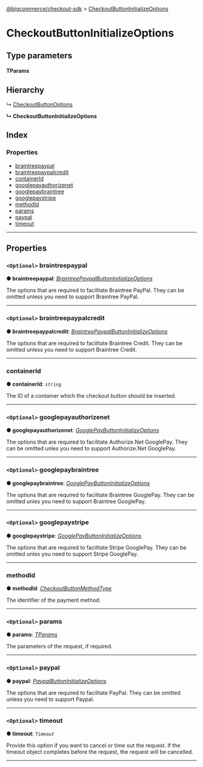 [@bigcommerce/checkout-sdk](../README.md) > [CheckoutButtonInitializeOptions](../interfaces/checkoutbuttoninitializeoptions.md)

# CheckoutButtonInitializeOptions

## Type parameters

#### TParams 
## Hierarchy

↳  [CheckoutButtonOptions](checkoutbuttonoptions.md)

**↳ CheckoutButtonInitializeOptions**

## Index

### Properties

* [braintreepaypal](checkoutbuttoninitializeoptions.md#braintreepaypal)
* [braintreepaypalcredit](checkoutbuttoninitializeoptions.md#braintreepaypalcredit)
* [containerId](checkoutbuttoninitializeoptions.md#containerid)
* [googlepayauthorizenet](checkoutbuttoninitializeoptions.md#googlepayauthorizenet)
* [googlepaybraintree](checkoutbuttoninitializeoptions.md#googlepaybraintree)
* [googlepaystripe](checkoutbuttoninitializeoptions.md#googlepaystripe)
* [methodId](checkoutbuttoninitializeoptions.md#methodid)
* [params](checkoutbuttoninitializeoptions.md#params)
* [paypal](checkoutbuttoninitializeoptions.md#paypal)
* [timeout](checkoutbuttoninitializeoptions.md#timeout)

---

## Properties

<a id="braintreepaypal"></a>

### `<Optional>` braintreepaypal

**● braintreepaypal**: *[BraintreePaypalButtonInitializeOptions](braintreepaypalbuttoninitializeoptions.md)*

The options that are required to facilitate Braintree PayPal. They can be omitted unless you need to support Braintree PayPal.

___
<a id="braintreepaypalcredit"></a>

### `<Optional>` braintreepaypalcredit

**● braintreepaypalcredit**: *[BraintreePaypalButtonInitializeOptions](braintreepaypalbuttoninitializeoptions.md)*

The options that are required to facilitate Braintree Credit. They can be omitted unless you need to support Braintree Credit.

___
<a id="containerid"></a>

###  containerId

**● containerId**: *`string`*

The ID of a container which the checkout button should be inserted.

___
<a id="googlepayauthorizenet"></a>

### `<Optional>` googlepayauthorizenet

**● googlepayauthorizenet**: *[GooglePayButtonInitializeOptions](googlepaybuttoninitializeoptions.md)*

The options that are required to facilitate Authorize.Net GooglePay. They can be omitted unles you need to support Authorize.Net GooglePay.

___
<a id="googlepaybraintree"></a>

### `<Optional>` googlepaybraintree

**● googlepaybraintree**: *[GooglePayButtonInitializeOptions](googlepaybuttoninitializeoptions.md)*

The options that are required to facilitate Braintree GooglePay. They can be omitted unles you need to support Braintree GooglePay.

___
<a id="googlepaystripe"></a>

### `<Optional>` googlepaystripe

**● googlepaystripe**: *[GooglePayButtonInitializeOptions](googlepaybuttoninitializeoptions.md)*

The options that are required to facilitate Stripe GooglePay. They can be omitted unles you need to support Stripe GooglePay.

___
<a id="methodid"></a>

###  methodId

**● methodId**: *[CheckoutButtonMethodType](../enums/checkoutbuttonmethodtype.md)*

The identifier of the payment method.

___
<a id="params"></a>

### `<Optional>` params

**● params**: *[TParams]()*

The parameters of the request, if required.

___
<a id="paypal"></a>

### `<Optional>` paypal

**● paypal**: *[PaypalButtonInitializeOptions](paypalbuttoninitializeoptions.md)*

The options that are required to facilitate PayPal. They can be omitted unless you need to support Paypal.

___
<a id="timeout"></a>

### `<Optional>` timeout

**● timeout**: *`Timeout`*

Provide this option if you want to cancel or time out the request. If the timeout object completes before the request, the request will be cancelled.

___

